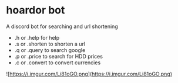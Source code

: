 # hoardor bot
A discord bot for searching and url shortening

- .h or .help for help
- .s or .shorten to shorten a url
- .q or .query to search google
- .p or .price to search for HDD prices
- .c or .convert to convert currencies 

![https://i.imgur.com/Li81oGO.png](https://i.imgur.com/Li81oGO.png)
